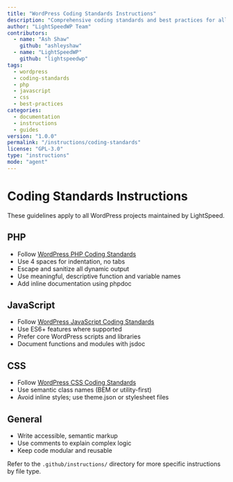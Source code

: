```yaml
---
title: "WordPress Coding Standards Instructions"
description: "Comprehensive coding standards and best practices for all LightSpeed WordPress projects."
author: "LightSpeedWP Team"
contributors:
  - name: "Ash Shaw"
    github: "ashleyshaw"
  - name: "LightSpeedWP"
    github: "lightspeedwp"
tags:
  - wordpress
  - coding-standards
  - php
  - javascript
  - css
  - best-practices
categories:
  - documentation
  - instructions
  - guides
version: "1.0.0"
permalink: "/instructions/coding-standards"
license: "GPL-3.0"
type: "instructions"
mode: "agent"
---
```


# Coding Standards Instructions

These guidelines apply to all WordPress projects maintained by LightSpeed.

## PHP
- Follow [WordPress PHP Coding Standards](https://developer.wordpress.org/coding-standards/wordpress-coding-standards/php/)
- Use 4 spaces for indentation, no tabs
- Escape and sanitize all dynamic output
- Use meaningful, descriptive function and variable names
- Add inline documentation using phpdoc

## JavaScript
- Follow [WordPress JavaScript Coding Standards](https://developer.wordpress.org/coding-standards/wordpress-coding-standards/javascript/)
- Use ES6+ features where supported
- Prefer core WordPress scripts and libraries
- Document functions and modules with jsdoc

## CSS
- Follow [WordPress CSS Coding Standards](https://developer.wordpress.org/coding-standards/wordpress-coding-standards/css/)
- Use semantic class names (BEM or utility-first)
- Avoid inline styles; use theme.json or stylesheet files

## General
- Write accessible, semantic markup
- Use comments to explain complex logic
- Keep code modular and reusable

Refer to the `.github/instructions/` directory for more specific instructions by file type.

